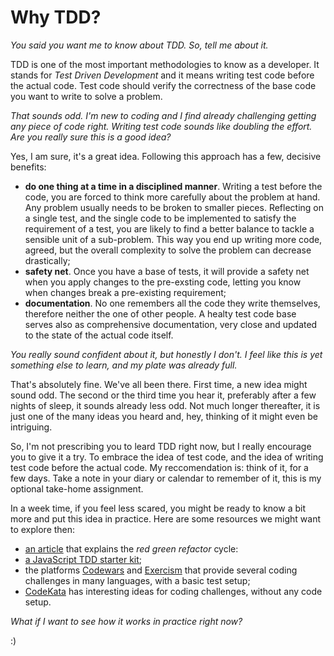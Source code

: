 # Why TDD?

_You said you want me to know about TDD. So, tell me about it._

TDD is one of the most important methodologies to know as a developer. It stands for _Test Driven Development_ and it means writing test code before the actual code. Test code should verify the correctness of the base code you want to write to solve a problem.

_That sounds odd. I'm new to coding and I find already challenging getting any piece of code right. Writing test code sounds like doubling the effort. Are you really sure this is a good idea?_

Yes, I am sure, it's a great idea. Following this approach has a few, decisive benefits:

- **do one thing at a time in a disciplined manner**. Writing a test before the code, you are forced to think more carefully about the problem at hand. Any problem usually needs to be broken to smaller pieces. Reflecting on a single test, and the single code to be implemented to satisfy the requirement of a test, you are likely to find a better balance to tackle a sensible unit of a sub-problem. This way you end up writing more code, agreed, but the overall complexity to solve the problem can decrease drastically;
- **safety net**. Once you have a base of tests, it will provide a safety net when you apply changes to the pre-exsting code, letting you know when changes break a pre-existing requirement;
- **documentation**. No one remembers all the code they write themselves, therefore neither the one of other people. A healty test code base serves also as comprehensive documentation, very close and updated to the state of the actual code itself.

_You really sound confident about it, but honestly I don't. I feel like this is yet something else to learn, and my plate was already full._

That's absolutely fine. We've all been there. First time, a new idea might sound odd. The second or the third time you hear it, preferably after a few nights of sleep, it sounds already less odd. Not much longer thereafter, it is just one of the many ideas you heard and, hey, thinking of it might even be intriguing.

So, I'm not prescribing you to leard TDD right now, but I really encourage you to give it a try. To embrace the idea of test code, and the idea of writing test code before the actual code. My reccomendation is: think of it, for a few days. Take a note in your diary or calendar to remember of it, this is my optional take-home assignment.

In a week time, if you feel less scared, you might be ready to know a bit more and put this idea in practice. Here are some resources we might want to explore then:

- [an article](https://www.codecademy.com/article/tdd-red-green-refactor) that explains the _red green refactor_ cycle:
- [a JavaScript TDD starter kit](https://github.com/CodingBlackFemales/tdd-js-starter);
- the platforms [Codewars](https://www.codewars.com) and [Exercism](https://exercism.org) that provide several coding challenges in many languages, with a basic test setup;
- [CodeKata](http://codekata.com) has interesting ideas for coding challenges, without any code setup.

_What if I want to see how it works in practice right now?_

:)

